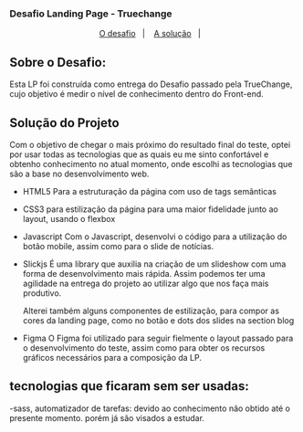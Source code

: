 <h3>Desafio Landing Page - Truechange</h3>

<p align="center">
  <a href="#sobre-o-desafio">O desafio</a>&nbsp;&nbsp;&nbsp;|&nbsp;&nbsp;&nbsp;
  <a href="#solucao-do-projeto">A solução</a>&nbsp;&nbsp;&nbsp;|&nbsp;&nbsp;&nbsp;
</p>

## Sobre o Desafio:

Esta LP foi construída como entrega do Desafio passado pela TrueChange, cujo objetivo é medir o nível de conhecimento dentro do Front-end.

## Solução do Projeto

Com o objetivo de chegar o mais próximo do resultado final do teste, optei por usar todas as tecnologias que as quais eu me sinto confortável e obtenho conhecimento no atual momento, onde escolhi as tecnologias que são a base no desenvolvimento web. 
    
    
- HTML5
       Para a estruturação da página com uso de tags semânticas
- CSS3
     para estilização da página para uma maior fidelidade junto ao layout, usando o flexbox
    
- Javascript
    Com o Javascript, desenvolvi o código para a utilização do botão mobile, assim como para o slide de notícias.

- Slickjs
    É uma library que auxilia na criação de um slideshow com uma forma de desenvolvimento mais rápida. Assim podemos ter uma agilidade na entrega do projeto ao utilizar algo que nos faça mais produtivo.

    Alterei também alguns componentes de estilização, para compor as cores da landing page, como no botão e dots dos slides na section blog

- Figma
    O Figma foi utilizado para seguir fielmente o layout passado para o desenvolvimento do teste, assim como para obter os recursos gráficos necessários para a composição da LP.

## tecnologias que ficaram sem ser usadas:

-sass, automatizador de tarefas: devido ao conhecimento não obtido até o presente momento. porém já são visados a estudar.
